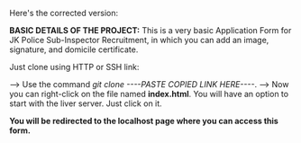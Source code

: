 Here's the corrected version:

**BASIC DETAILS OF THE PROJECT:** This is a very basic Application Form for JK Police Sub-Inspector Recruitment, in which you can add an image, signature, and domicile certificate.

Just clone using HTTP or SSH link:

--> Use the command *git clone ----PASTE COPIED LINK HERE----*.
--> Now you can right-click on the file named ****index.html****. You will have an option to start with the liver server. Just click on it.

****You will be redirected to the localhost page where you can access this form.****
